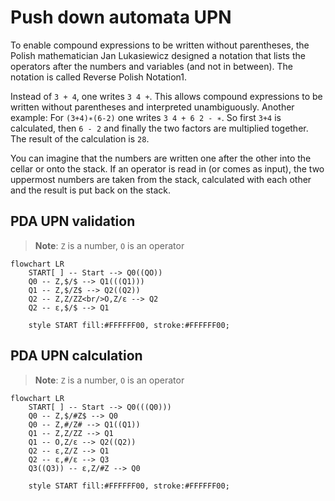 # Push down automata UPN
To enable compound expressions to be written without parentheses, the Polish mathematician Jan Lukasiewicz designed a notation that lists the operators after the numbers and variables (and not in between). The notation is called Reverse Polish Notation1.

Instead of `3 + 4`, one writes `3 4 +`. This allows compound expressions to be written without parentheses and interpreted unambiguously. Another example: For `(3+4)∗(6-2)` one writes `3 4 + 6 2 - ∗`. So first `3+4` is calculated, then `6 - 2` and finally the two factors are multiplied together. The result of the
calculation is `28`.

You can imagine that the numbers are written one after the other into the cellar or onto the stack. If an operator is read in (or comes as input), the two uppermost numbers are taken from the stack, calculated with each other and the result is put back on the stack.

## PDA UPN validation
> **Note**: `Z` is a number, `O` is an operator

```mermaid
flowchart LR
    START[ ] -- Start --> Q0((QO))
    Q0 -- Z,$/$ --> Q1(((Q1)))
    Q1 -- Z,$/Z$ --> Q2((Q2))
    Q2 -- Z,Z/ZZ<br/>O,Z/ε --> Q2
    Q2 -- ε,$/$ --> Q1

    style START fill:#FFFFFF00, stroke:#FFFFFF00;  
```


## PDA UPN calculation
> **Note**: `Z` is a number, `O` is an operator

```mermaid
flowchart LR
    START[ ] -- Start --> Q0(((Q0)))
    Q0 -- Z,$/#Z$ --> Q0
    Q0 -- Z,#/Z# --> Q1((Q1))
    Q1 -- Z,Z/ZZ --> Q1
    Q1 -- O,Z/ε --> Q2((Q2))
    Q2 -- ε,Z/Z --> Q1
    Q2 -- ε,#/ε --> Q3
    Q3((Q3)) -- ε,Z/#Z --> Q0

    style START fill:#FFFFFF00, stroke:#FFFFFF00;  
```
